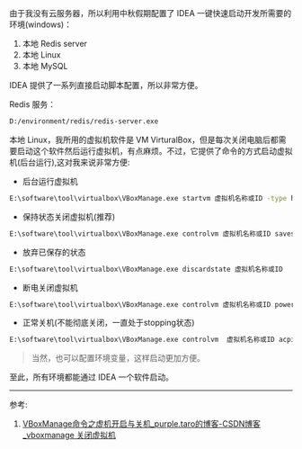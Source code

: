 由于我没有云服务器，所以利用中秋假期配置了 IDEA 一键快速启动开发所需要的环境(windows)：
1. 本地 Redis server
2. 本地 Linux
3. 本地 MySQL

IDEA 提供了一系列直接启动脚本配置，所以非常方便。

Redis 服务：
```bat
D:/environment/redis/redis-server.exe
```

本地 Linux，我所用的虚拟机软件是 VM VirturalBox，但是每次关闭电脑后都需要启动这个软件然后运行虚拟机，有点麻烦。不过，它提供了命令的方式启动虚拟机(后台运行),这对我来说非常方便:
* 后台运行虚拟机
``` bat
E:\software\tool\virtualbox\VBoxManage.exe startvm 虚拟机名称或ID -type headless
```

* 保持状态关闭虚拟机(推荐)
```bat
E:\software\tool\virtualbox\VBoxManage.exe controlvm 虚拟机名称或ID savestate
```
* 放弃已保存的状态
```bat
E:\software\tool\virtualbox\VBoxManage.exe discardstate 虚拟机名称或ID
```

* 断电关闭虚拟机
```bat
E:\software\tool\virtualbox\VBoxManage.exe controlvm 虚拟机名称或ID poweroff
```

* 正常关机(不能彻底关闭，一直处于stopping状态)
```bat
E:\software\tool\virtualbox\VBoxManage.exe controlvm  虚拟机名称或ID acpipowerbutton
```
> 当然，也可以配置环境变量，这样启动更加方便。


至此，所有环境都能通过 IDEA 一个软件启动。

---
参考:
1. [VBoxManage命令之虚机开启与关机_purple.taro的博客-CSDN博客_vboxmanage 关闭虚拟机](https://blog.csdn.net/zxlyx/article/details/118850727)